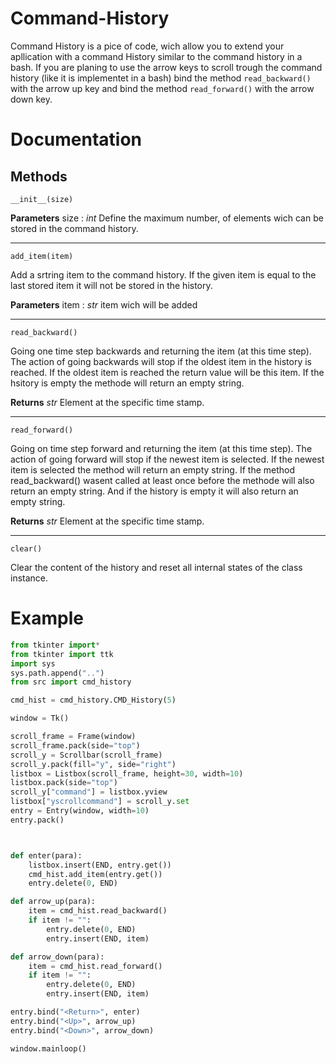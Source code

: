 # Command-History

Command History is a pice of code, wich allow you to extend your apllication with a command History similar to the command history in a bash.
If you are planing to use the arrow keys to scroll trough the command history (like it is implementet in a bash) bind the method `read_backward()` with the arrow up key and bind the method `read_forward()` with the arrow down key.

# Documentation

## Methods

`__init__(size)`

__Parameters__
size : _int_
Define the maximum number, of elements wich can be stored in the command history.
___

`add_item(item)`

Add a srtring item to the command history. If the given item is equal to the last stored item it will not be stored in the history.

__Parameters__
item : _str_
item wich will be added
___

`read_backward()`

Going one time step backwards and returning the item (at this time step). The action of going backwards will stop if the oldest item in the history is reached. If the oldest item is reached the return value will be this item. If the hsitory is empty the methode will return an empty string.

__Returns__
_str_
Element at the specific time stamp.


___

`read_forward()`

Going on time step forward and returning the item (at this time step). The action of going forward will stop if the newest item is selected. If the newest item is selected the method will return an empty string. If the method read_backward() wasent called at least once before the methode will also return an empty string. And if the history is empty it will also return an empty string.

__Returns__
_str_
Element at the specific time stamp.

___

`clear()`

Clear the content of the history and reset all internal states of the class instance.

# Example

```python
from tkinter import*
from tkinter import ttk
import sys
sys.path.append("..")
from src import cmd_history

cmd_hist = cmd_history.CMD_History(5)

window = Tk()

scroll_frame = Frame(window)
scroll_frame.pack(side="top")
scroll_y = Scrollbar(scroll_frame)
scroll_y.pack(fill="y", side="right")
listbox = Listbox(scroll_frame, height=30, width=10)
listbox.pack(side="top")
scroll_y["command"] = listbox.yview
listbox["yscrollcommand"] = scroll_y.set
entry = Entry(window, width=10)
entry.pack()



def enter(para):
    listbox.insert(END, entry.get())
    cmd_hist.add_item(entry.get())
    entry.delete(0, END)

def arrow_up(para):
    item = cmd_hist.read_backward()
    if item != "":
        entry.delete(0, END)
        entry.insert(END, item)

def arrow_down(para):
    item = cmd_hist.read_forward()
    if item != "":
        entry.delete(0, END)
        entry.insert(END, item)

entry.bind("<Return>", enter)
entry.bind("<Up>", arrow_up)
entry.bind("<Down>", arrow_down)

window.mainloop()
```